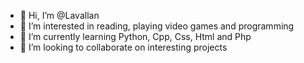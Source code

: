 - 👋 Hi, I’m @Lavallan
- 👀 I’m interested in reading, playing video games and programming
- 🌱 I’m currently learning Python, Cpp, Css, Html and Php
- 💞️ I’m looking to collaborate on interesting projects

<!---
Lavallan/Lavallan is a ✨ special ✨ repository because its `README.md` (this file) appears on your GitHub profile.
You can click the Preview link to take a look at your changes.
--->
